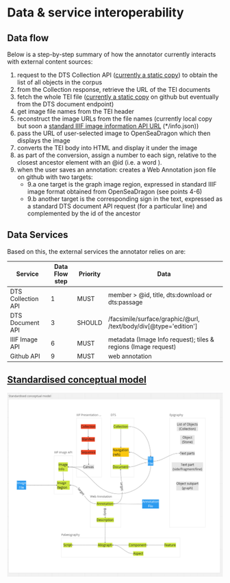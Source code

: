 # Data & service interoperability

## Data flow

Below is a step-by-step summary of how the annotator currently interacts with external content sources:

1. request to the DTS Collection API ([currently a static copy](https://kingsdigitallab.github.io/crossreads/data/2023-01/collection.json)) to obtain the list of all objects in the corpus
2. from the Collection response, retrieve the URL of the TEI documents
3. fetch the whole TEI file ([currently a static copy](https://kingsdigitallab.github.io/crossreads/data/2023-01/ISic000031.xml) on github but eventually from the DTS document endpoint)
4. get image file names from the TEI header
5. reconstruct the image URLs from the file names (currently local copy but soon a [standard IIIF image information API URL](https://apheleia.classics.ox.ac.uk/iipsrv/iipsrv.fcgi?IIIF=/inscription_images/ISic000001/ISic000001_tiled.tif/info.json) (*/info.json))
6. pass the URL of user-selected image to OpenSeaDragon which then displays the image
7. converts the TEI body into HTML and display it under the image
8. as part of the conversion, assign a number to each sign, relative to the closest ancestor element with an @id (i.e. a word <w>).
9. when the user saves an annotation: creates a Web Annotation json file on github with two targets:
   * 9.a one target is the graph image region, expressed in standard IIIF image format obtained from OpenSeaDragon (see points 4-6)
   * 9.b another target is the corresponding sign in the text, expressed as a standard DTS document API request (for a particular line) and complemented by the id of the ancestor

## Data Services

Based on this, the external services the annotator relies on are:

| Service  | Data Flow step  | Priority  | Data |
|---|---|---|---|
| DTS Collection API | 1  | MUST  | member > @id, title, dts:download or dts:passage |
| DTS Document API  | 3 | SHOULD | /facsimile/surface/graphic/@url, /text/body/div[@type='edition'] |
| IIIF Image API  | 6 | MUST | metadata (Image Info request); tiles & regions (Image request) |
| Github API  | 9 | MUST | web annotation |


## [Standardised conceptual model](img/cr-model2.png)

![Standardised conceptual model](img/cr-model2.png "Standardised conceptual model")

